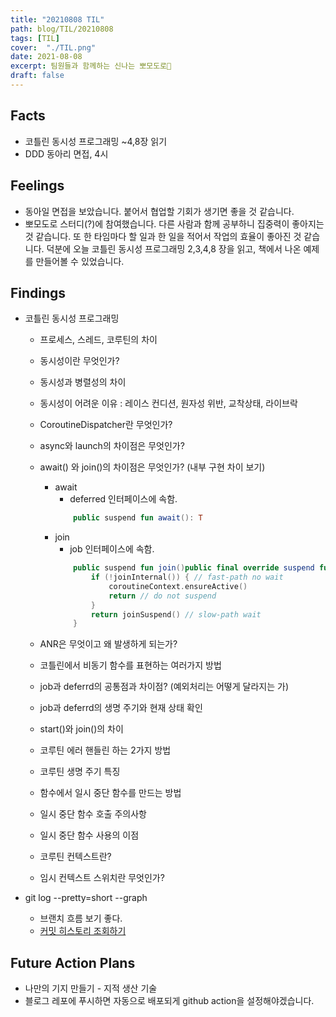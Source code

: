 ```yaml
---
title: "20210808 TIL"
path: blog/TIL/20210808
tags: [TIL]
cover:  "./TIL.png"
date: 2021-08-08
excerpt: 팀원들과 함께하는 신나는 뽀모도로🍅
draft: false
---
```


## Facts

* 코틀린 동시성 프로그래밍 ~4,8장 읽기
* DDD 동아리 면접, 4시 

## Feelings

* 동아일 면접을 보았습니다. 붙어서 협업할 기회가 생기면 좋을 것 같습니다. 
* 뽀모도로 스터디(?)에 참여했습니다. 다른 사람과 함께 공부하니 집중력이 좋아지는 것 같습니다. 또 한 타임마다 할 일과 한 일을 적어서 작업의 효율이 좋아진 것 같습니다. 덕분에 오늘 코틀린 동시성 프로그래밍 2,3,4,8 장을 읽고, 책에서 나온 예제를 만들어볼 수 있었습니다. 


## Findings

* 코틀린 동시성 프로그래밍 
    * 프로세스, 스레드, 코루틴의 차이 
    * 동시성이란 무엇인가?
    * 동시성과 병렬성의 차이 
    * 동시성이 어려운 이유 : 레이스 컨디션, 원자성 위반, 교착상태, 라이브락

    * CoroutineDispatcher란 무엇인가?
    * async와 launch의 차이점은 무엇인가?
    * await() 와 join()의 차이점은 무엇인가? (내부 구현 차이 보기)
        * await 
            * deferred 인터페이스에 속함.
            ```kotlin 
                public suspend fun await(): T
            ```
        * join 
            * job 인터페이스에 속함.
            ```kotlin
                public suspend fun join()public final override suspend fun join() {
                    if (!joinInternal()) { // fast-path no wait
                        coroutineContext.ensureActive()
                        return // do not suspend
                    }
                    return joinSuspend() // slow-path wait
                }
            ```
    * ANR은 무엇이고 왜 발생하게 되는가?
    * 코틀린에서 비동기 함수를 표현하는 여러가지 방법

    * job과 deferrd의 공통점과 차이점? (예외처리는 어떻게 달라지는 가)
    * job과 deferrd의 생명 주기와 현재 상태 확인
    * start()와 join()의 차이
    * 코루틴 에러 핸들린 하는 2가지 방법
    * 코루틴 생명 주기 특징 

    * 함수에서 일시 중단 함수를 만드는 방법
    * 일시 중단 함수 호출 주의사항
    * 일시 중단 함수 사용의 이점 
    * 코루틴 컨텍스트란?
    * 임시 컨텍스트 스위치란 무엇인가?


* git log --pretty=short --graph
    * 브랜치 흐름 보기 좋다.
    * [커밋 히스토리 조회하기](https://git-scm.com/book/ko/v2/Git%EC%9D%98-%EA%B8%B0%EC%B4%88-%EC%BB%A4%EB%B0%8B-%ED%9E%88%EC%8A%A4%ED%86%A0%EB%A6%AC-%EC%A1%B0%ED%9A%8C%ED%95%98%EA%B8%B0)


## Future Action Plans
* 나만의 기지 만들기 - 지적 생산 기술
* 블로그 레포에 푸시하면 자동으로 배포되게 github action을 설정해야겠습니다.




